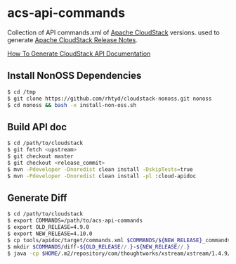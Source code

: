 acs-api-commands
================

Collection of API commands.xml of [Apache CloudStack](http://cloudstack.apache.org/) versions. used to generate
[Apache CloudStack Release Notes](http://docs.cloudstack.apache.org/projects/cloudstack-release-notes).

[How To Generate CloudStack API Documentation](https://cwiki.apache.org/confluence/display/CLOUDSTACK/How+To+Generate+CloudStack+API+Documentation)


Install NonOSS Dependencies
---------------------------

```bash
$ cd /tmp
$ git clone https://github.com/rhtyd/cloudstack-nonoss.git nonoss
$ cd nonoss && bash -x install-non-oss.sh
```

Build API doc
-------------

```bash
$ cd /path/to/cloudstack
$ git fetch <upstream>
$ git checkout master
$ git checkout <release_commit>
$ mvn -Pdeveloper -Dnoredist clean install -DskipTests=true
$ mvn -Pdeveloper -Dnoredist clean install -pl :cloud-apidoc
```

Generate Diff
-------------

```bash
$ cd /path/to/cloudstack
$ export COMMANDS=/path/to/acs-api-commands
$ export OLD_RELEASE=4.9.0
$ export NEW_RELEASE=4.10.0
$ cp tools/apidoc/target/commands.xml $COMMANDS/${NEW_RELEASE}_commands.xml
$ mkdir $COMMANDS/diff-${OLD_RELEASE//.}-${NEW_RELEASE//.}
$ java -cp $HOME/.m2/repository/com/thoughtworks/xstream/xstream/1.4.9/xstream-1.4.9.jar:$HOME/.m2/repository/com/google/code/gson/gson/1.7.2/gson-1.7.2.jar:server/target/classes com.cloud.api.doc.ApiXmlDocReader -old $COMMANDS/${OLD_RELEASE}_commands.xml -new $COMMANDS/${NEW_RELEASE}_commands.xml -d $COMMANDS/diff-${OLD_RELEASE//.}-${NEW_RELEASE//.}
```

